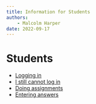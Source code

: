 ```yaml
---
title: Information for Students
authors:
    - Malcolm Harper
date: 2022-09-17
---
```


# Students

* [Logging in](students-log-in.md)
* [I still cannot log in](students-still-cannot-log-in.md)
* [Doing assignments](students-doing-assignments.md)
* [Entering answers](students-entering-answers.md)
